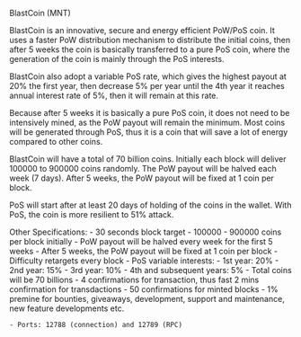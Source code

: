 
BlastCoin (MNT)

BlastCoin is an innovative, secure and energy efficient PoW/PoS coin. It uses a faster PoW distribution mechanism to distribute the initial coins, then after 5 weeks the coin is basically transferred to a pure PoS coin, where the generation of the coin is mainly through the PoS interests.

BlastCoin also adopt a variable PoS rate, which gives the highest payout at 20% the first year, then decrease 5% per year until the 4th year it reaches annual interest rate of 5%, then it will remain at this rate.

Because after 5 weeks it is basically a pure PoS coin, it does not need to be intensively mined, as the PoW payout will remain the minimum. Most coins will be generated through PoS, thus it is a coin that will save a lot of energy compared to other coins.

BlastCoin will have a total of 70 billion coins. Initially each block will deliver 100000 to 900000 coins randomly. The PoW payout will be halved each week (7 days). After 5 weeks, the PoW payout will be fixed at 1 coin per block.

PoS will start after at least 20 days of holding of the coins in the wallet. With PoS, the coin is more resilient to 51% attack. 

Other Specifications:
	- 30 seconds block target
	- 100000 - 900000 coins per block initially
	- PoW payout will be halved every week for the first 5 weeks
	- After 5 weeks, the PoW payout will be fixed at 1 coin per block
	- Difficulty retargets every block 
	- PoS variable interests:
		- 1st year: 20%
		- 2nd year: 15%
		- 3rd year: 10%
		- 4th and subsequent years: 5%
	- Total coins will be 70 billions
	- 4 confirmations for transaction, thus fast 2 mins confirmation for transdactions
	- 50 confirmations for minted blocks
	- 1% premine for bounties, giveaways, development, support and maintenance, new feature developments etc.

	- Ports: 12788 (connection) and 12789 (RPC)

